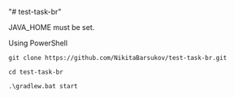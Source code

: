 "# test-task-br" 


JAVA_HOME must be set.

Using PowerShell

`git clone https://github.com/NikitaBarsukov/test-task-br.git`

`cd test-task-br`

`.\gradlew.bat start`